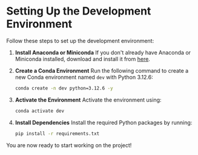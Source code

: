 # Setting Up the Development Environment

Follow these steps to set up the development environment:

1. **Install Anaconda or Miniconda**
   If you don't already have Anaconda or Miniconda installed, download and install it from [here](https://www.anaconda.com/products/distribution).

2. **Create a Conda Environment**
   Run the following command to create a new Conda environment named `dev` with Python 3.12.6:
   ```bash
   conda create -n dev python=3.12.6 -y
   ```

3. **Activate the Environment**
   Activate the environment using:
   ```bash
   conda activate dev
   ```

4. **Install Dependencies**
   Install the required Python packages by running:
   ```bash
   pip install -r requirements.txt
   ```

You are now ready to start working on the project!